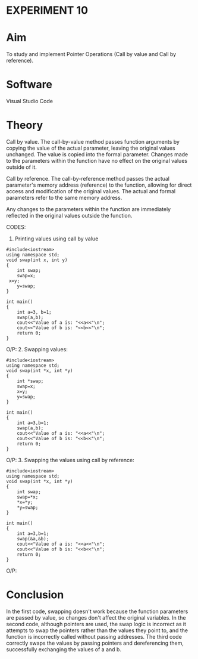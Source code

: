 # EXPERIMENT 10
# Aim
To study and implement Pointer Operations (Call by value and Call by reference).
# Software
Visual Studio Code
# Theory 
Call by value.
The call-by-value method passes function arguments by copying the value of the actual parameter, leaving the original values unchanged.
The value is copied into the formal parameter.
Changes made to the parameters within the function have no effect on the original values outside of it.

Call by reference.
The call-by-reference method passes the actual parameter's memory address (reference) to the function, allowing for direct access and modification of the original values.
The actual and formal parameters refer to the same memory address.

Any changes to the parameters within the function are immediately reflected in the original values outside the function.

CODES:
1. Printing values using call by value
```
#include<iostream> 
using namespace std; 
void swap(int x, int y) 
{
    int swap;
    swap=x;
 x=y;
    y=swap;
}

int main() 
{
    int a=3, b=1;
    swap(a,b);
    cout<<"Value of a is: "<<a<<"\n";
    cout<<"Value of b is: "<<b<<"\n";
    return 0;
}
```
O/P:
2. Swapping values:
```
#include<iostream> 
using namespace std; 
void swap(int *x, int *y) 
{
    int *swap;
    swap=x;
    x=y;
    y=swap;
}

int main() 
{
    int a=3,b=1;
    swap(a,b);
    cout<<"Value of a is: "<<a<<"\n";
    cout<<"Value of b is: "<<b<<"\n";
    return 0;
}
```

O/P:
3. Swapping the values using call by reference:
```
#include<iostream> 
using namespace std; 
void swap(int *x, int *y) 
{
    int swap;
    swap=*x;
    *x=*y;
    *y=swap;
}

int main() 
{
    int a=3,b=1;
    swap(&a,&b);
    cout<<"Value of a is: "<<a<<"\n";
    cout<<"Value of b is: "<<b<<"\n";
    return 0;
}
```

O/P:

# Conclusion
In the first code, swapping doesn't work because the function parameters are passed by value, so changes don't affect the original variables. In the second code, although pointers are used, the swap logic is incorrect as it attempts to swap the pointers rather than the values they point to, and the function is incorrectly called without passing addresses. The third code correctly swaps the values by passing pointers and dereferencing them, successfully exchanging the values of a and b.

